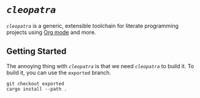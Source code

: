 # *`cleopatra`*

*`cleopatra`* is a generic, extensible toolchain for literate programming
projects using [Org mode](https://orgmode.org/) and more.

## Getting Started

The annoying thing with *`cleopatra`* is that we need *`cleopatra`* to build
it. To build it, you can use the `exported` branch.

```
git checkout exported
cargo install --path .
```
